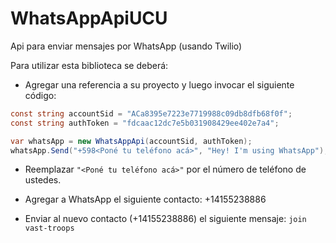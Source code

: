 # WhatsAppApiUCU
Api para enviar mensajes por WhatsApp (usando Twilio)

Para utilizar esta biblioteca se deberá:

- Agregar una referencia a su proyecto y luego invocar el siguiente código:

```c#
const string accountSid = "ACa8395e7223e7719988c09db8dfb68f0f";
const string authToken = "fdcaac12dc7e5b031908429ee402e7a4";

var whatsApp = new WhatsAppApi(accountSid, authToken);
whatsApp.Send("+598<Poné tu teléfono acá>", "Hey! I'm using WhatsApp");
```

- Reemplazar ``"<Poné tu teléfono acá>"`` por el número de teléfono de ustedes.

- Agregar a WhatsApp el siguiente contacto: +14155238886

- Enviar al nuevo contacto (+14155238886) el siguiente mensaje: `join vast-troops`
